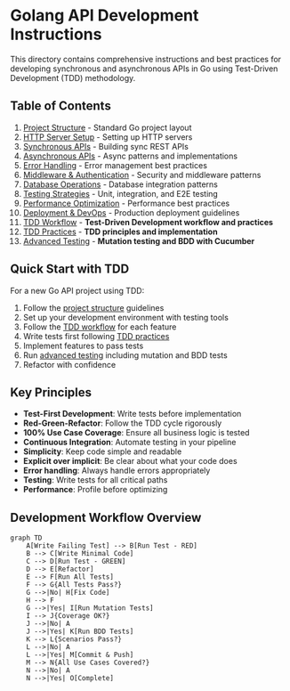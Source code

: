 # Golang API Development Instructions

This directory contains comprehensive instructions and best practices for developing synchronous and asynchronous APIs in Go using Test-Driven Development (TDD) methodology.

## Table of Contents

1. [Project Structure](./01-project-structure.md) - Standard Go project layout
2. [HTTP Server Setup](./02-http-server-setup.md) - Setting up HTTP servers
3. [Synchronous APIs](./03-synchronous-apis.md) - Building sync REST APIs
4. [Asynchronous APIs](./04-asynchronous-apis.md) - Async patterns and implementations
5. [Error Handling](./05-error-handling.md) - Error management best practices
6. [Middleware & Authentication](./06-middleware-auth.md) - Security and middleware patterns
7. [Database Operations](./07-database-operations.md) - Database integration patterns
8. [Testing Strategies](./08-testing-strategies.md) - Unit, integration, and E2E testing
9. [Performance Optimization](./09-performance-optimization.md) - Performance best practices
10. [Deployment & DevOps](./10-deployment-devops.md) - Production deployment guidelines
11. [TDD Workflow](./11-tdd-workflow.md) - **Test-Driven Development workflow and practices**
12. [TDD Practices](./12-tdd-practices.md) - **TDD principles and implementation**
13. [Advanced Testing](./13-advanced-testing.md) - **Mutation testing and BDD with Cucumber**

## Quick Start with TDD

For a new Go API project using TDD:
1. Follow the [project structure](./01-project-structure.md) guidelines
2. Set up your development environment with testing tools
3. Follow the [TDD workflow](./11-tdd-workflow.md) for each feature
4. Write tests first following [TDD practices](./12-tdd-practices.md)
5. Implement features to pass tests
6. Run [advanced testing](./13-advanced-testing.md) including mutation and BDD tests
7. Refactor with confidence

## Key Principles

- **Test-First Development**: Write tests before implementation
- **Red-Green-Refactor**: Follow the TDD cycle rigorously
- **100% Use Case Coverage**: Ensure all business logic is tested
- **Continuous Integration**: Automate testing in your pipeline
- **Simplicity**: Keep code simple and readable
- **Explicit over implicit**: Be clear about what your code does
- **Error handling**: Always handle errors appropriately
- **Testing**: Write tests for all critical paths
- **Performance**: Profile before optimizing

## Development Workflow Overview

```mermaid
graph TD
    A[Write Failing Test] --> B[Run Test - RED]
    B --> C[Write Minimal Code]
    C --> D[Run Test - GREEN]
    D --> E[Refactor]
    E --> F[Run All Tests]
    F --> G{All Tests Pass?}
    G -->|No| H[Fix Code]
    H --> F
    G -->|Yes| I[Run Mutation Tests]
    I --> J{Coverage OK?}
    J -->|No| A
    J -->|Yes| K[Run BDD Tests]
    K --> L{Scenarios Pass?}
    L -->|No| A
    L -->|Yes| M[Commit & Push]
    M --> N{All Use Cases Covered?}
    N -->|No| A
    N -->|Yes| O[Complete]
```
